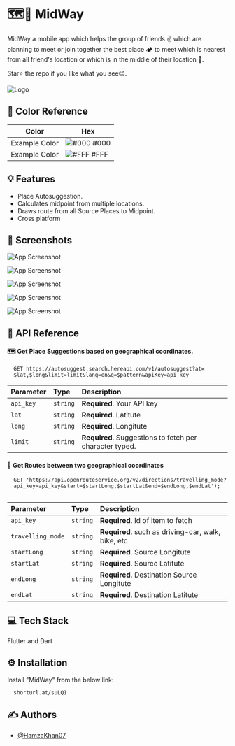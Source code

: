 
# 🗺️📍 MidWay

MidWay a mobile app which helps the group of friends ✌️ which are planning 
to meet or join together the best place 🏕️ to meet which is nearest from all
friend's location or which is in the middle of their location 📍.

Star⭐ the repo if you like what you see😉.




![Logo](https://drive.google.com/uc?id=1Hqth10Xv0edwzackhtBi8IrCUQTwZPGF)

## 🎨 Color Reference

| Color             | Hex                                                                |
| ----------------- | ------------------------------------------------------------------ |
| Example Color | ![#000](https://via.placeholder.com/10/000a192f?text=+) #000 |
| Example Color | ![#FFF](https://via.placeholder.com/10/FFF?text=+) #FFF |

## 💡 Features

- Place Autosuggestion.
- Calculates midpoint from multiple locations.
- Draws route from all Source Places to Midpoint.
- Cross platform


## 📸 Screenshots

![App Screenshot](https://drive.google.com/uc?id=1TOdlZysEPV9dCnmnaeAWjA9emS6Utnsi)

![App Screenshot](https://drive.google.com/uc?id=1TdbKt3jsnl8iiBFLjVjd60xqTO9FzRS7)

![App Screenshot](https://drive.google.com/uc?id=18e-_HAo-4n4GtMLIsCmWGxO-xB9W8-2I)

![App Screenshot](https://drive.google.com/uc?id=1akKXcYjrIF-dcTVGCAMH35DZna1xpb-l)

![App Screenshot](https://drive.google.com/uc?id=1ZNLAlqv4xjnGqlJ74Qtr2N-z6QlT3gMY)

## 📡 API Reference

#### 🗺️ Get Place Suggestions based on geographical coordinates.

```http
  GET https://autosuggest.search.hereapi.com/v1/autosuggest?at=
  $lat,$long&limit=limit&lang=en&q=$pattern&apiKey=api_key
```

| Parameter | Type     | Description                |
| :-------- | :------- | :------------------------- |
| `api_key` | `string` | **Required**. Your API key |
| `lat` | `string` | **Required**. Latitute |
| `long` | `string` | **Required**. Longitute |
| `limit` | `string` | **Required**. Suggestions to fetch per character typed.|

#### 📍 Get Routes between two geographical coordinates

```http
  GET 'https://api.openrouteservice.org/v2/directions/travelling_mode?
  api_key=api_key&start=$startLong,$startLat&end=$endLong,$endLat');
      
```

| Parameter | Type     | Description                       |
| :-------- | :------- | :-------------------------------- |
| `api_key`      | `string` | **Required**. Id of item to fetch |
| `travelling_mode`      | `string` | **Required**. such as driving-car, walk, bike, etc |
| `startLong`      | `string` | **Required**. Source Longitute |
| `startLat`      | `string` | **Required**. Source Latitute |
| `endLong`      | `string` | **Required**. Destination Source Longitute |
| `endLat`      | `string` | **Required**. Destination Latitute |


## 💻 Tech Stack

Flutter and Dart



## ⚙️ Installation

Install "MidWay" from the below link:

```web
  shorturl.at/suLQ1
```
    
## ✍️ Authors

- [@HamzaKhan07](https://www.github.com/hamzakhan48208)

